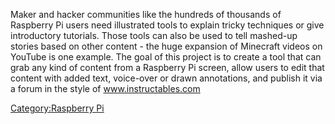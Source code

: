 Maker and hacker communities like the hundreds of thousands of Raspberry
Pi users need illustrated tools to explain tricky techniques or give
introductory tutorials. Those tools can also be used to tell mashed-up
stories based on other content - the huge expansion of Minecraft videos
on YouTube is one example. The goal of this project is to create a tool
that can grab any kind of content from a Raspberry Pi screen, allow
users to edit that content with added text, voice-over or drawn
annotations, and publish it via a forum in the style of
www.instructables.com

[Category:Raspberry Pi](Category:Raspberry_Pi "wikilink")